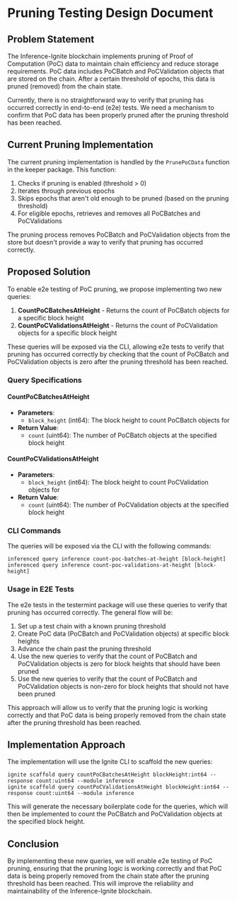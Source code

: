 # Pruning Testing Design Document

## Problem Statement

The Inference-Ignite blockchain implements pruning of Proof of Computation (PoC) data to maintain chain efficiency and reduce storage requirements. PoC data includes PoCBatch and PoCValidation objects that are stored on the chain. After a certain threshold of epochs, this data is pruned (removed) from the chain state.

Currently, there is no straightforward way to verify that pruning has occurred correctly in end-to-end (e2e) tests. We need a mechanism to confirm that PoC data has been properly pruned after the pruning threshold has been reached.

## Current Pruning Implementation

The current pruning implementation is handled by the `PrunePoCData` function in the keeper package. This function:

1. Checks if pruning is enabled (threshold > 0)
2. Iterates through previous epochs
3. Skips epochs that aren't old enough to be pruned (based on the pruning threshold)
4. For eligible epochs, retrieves and removes all PoCBatches and PoCValidations

The pruning process removes PoCBatch and PoCValidation objects from the store but doesn't provide a way to verify that pruning has occurred correctly.

## Proposed Solution

To enable e2e testing of PoC pruning, we propose implementing two new queries:

1. **CountPoCBatchesAtHeight** - Returns the count of PoCBatch objects for a specific block height
2. **CountPoCValidationsAtHeight** - Returns the count of PoCValidation objects for a specific block height

These queries will be exposed via the CLI, allowing e2e tests to verify that pruning has occurred correctly by checking that the count of PoCBatch and PoCValidation objects is zero after the pruning threshold has been reached.

### Query Specifications

#### CountPoCBatchesAtHeight

- **Parameters**:
  - `block_height` (int64): The block height to count PoCBatch objects for
- **Return Value**:
  - `count` (uint64): The number of PoCBatch objects at the specified block height

#### CountPoCValidationsAtHeight

- **Parameters**:
  - `block_height` (int64): The block height to count PoCValidation objects for
- **Return Value**:
  - `count` (uint64): The number of PoCValidation objects at the specified block height

### CLI Commands

The queries will be exposed via the CLI with the following commands:

```
inferenced query inference count-poc-batches-at-height [block-height]
inferenced query inference count-poc-validations-at-height [block-height]
```

### Usage in E2E Tests

The e2e tests in the testermint package will use these queries to verify that pruning has occurred correctly. The general flow will be:

1. Set up a test chain with a known pruning threshold
2. Create PoC data (PoCBatch and PoCValidation objects) at specific block heights
3. Advance the chain past the pruning threshold
4. Use the new queries to verify that the count of PoCBatch and PoCValidation objects is zero for block heights that should have been pruned
5. Use the new queries to verify that the count of PoCBatch and PoCValidation objects is non-zero for block heights that should not have been pruned

This approach will allow us to verify that the pruning logic is working correctly and that PoC data is being properly removed from the chain state after the pruning threshold has been reached.

## Implementation Approach

The implementation will use the Ignite CLI to scaffold the new queries:

```
ignite scaffold query countPoCBatchesAtHeight blockHeight:int64 --response count:uint64 --module inference
ignite scaffold query countPoCValidationsAtHeight blockHeight:int64 --response count:uint64 --module inference
```

This will generate the necessary boilerplate code for the queries, which will then be implemented to count the PoCBatch and PoCValidation objects at the specified block height.

## Conclusion

By implementing these new queries, we will enable e2e testing of PoC pruning, ensuring that the pruning logic is working correctly and that PoC data is being properly removed from the chain state after the pruning threshold has been reached. This will improve the reliability and maintainability of the Inference-Ignite blockchain.